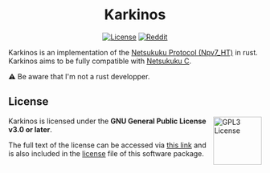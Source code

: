 <div align="center">

# Karkinos

[![License](https://img.shields.io/github/license/d0p1s4m4/karkinos?logo=gnu&style=flat-square)](./LICENSE)
[![Reddit](https://img.shields.io/reddit/subreddit-subscribers/netsukuku?color=orange&label=r%2Fnetsukuku&logo=reddit&logoColor=white&style=flat-square)](https://www.reddit.com/r/netsukuku/)

</div>

Karkinos is an implementation of the [Netsukuku Protocol (Npv7_HT)](https://github.com/d0p1s4m4/netsukuku/blob/master/meta/doc/main_doc/netsukuku) in rust.
Karkinos aims to be fully compatible with [Netsukuku C](https://github.com/d0p1sh4m4/netsukuku).

⚠️ Be aware that I'm not a rust developper.

## License
<a href="https://www.gnu.org/licenses/gpl-3.0.en.html">
  <img align="right" height="96" alt="GPL3 License" src="https://www.gnu.org/graphics/gplv3-with-text-136x68.png" />
</a>
Karkinos is licensed under the <b>GNU General Public License v3.0 or later</b>.

The full text of the license can be accessed via [this link](https://www.gnu.org/licenses/gpl-3.0-standalone.html) and is also included in the [license](LICENSE) file of this software package.
